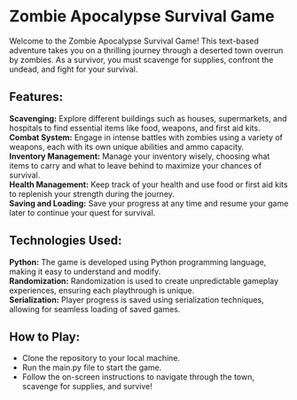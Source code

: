 # Zombie Apocalypse Survival Game <br>
Welcome to the Zombie Apocalypse Survival Game! This text-based adventure takes you on a thrilling journey through a deserted town overrun by zombies. As a survivor, you must scavenge for supplies, confront the undead, and fight for your survival.

## Features: <br>
**Scavenging:** Explore different buildings such as houses, supermarkets, and hospitals to find essential items like food, weapons, and first aid kits. <br>
**Combat System:** Engage in intense battles with zombies using a variety of weapons, each with its own unique abilities and ammo capacity. <br>
**Inventory Management:** Manage your inventory wisely, choosing what items to carry and what to leave behind to maximize your chances of survival. <br> 
**Health Management:** Keep track of your health and use food or first aid kits to replenish your strength during the journey. <br>
**Saving and Loading:** Save your progress at any time and resume your game later to continue your quest for survival. <br>
## Technologies Used: <br>
**Python:** The game is developed using Python programming language, making it easy to understand and modify. <br>
**Randomization:** Randomization is used to create unpredictable gameplay experiences, ensuring each playthrough is unique. <br>
**Serialization:** Player progress is saved using serialization techniques, allowing for seamless loading of saved games. <br>
## How to Play: <br>
- Clone the repository to your local machine. <br>
- Run the main.py file to start the game.<br> 
- Follow the on-screen instructions to navigate through the town, scavenge for supplies, and survive!<br>
